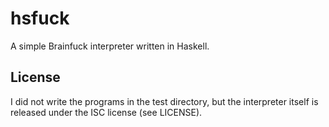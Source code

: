 # hsfuck
A simple Brainfuck interpreter written in Haskell.

## License
I did not write the programs in the test directory, but the interpreter itself is released under the ISC license (see LICENSE).
